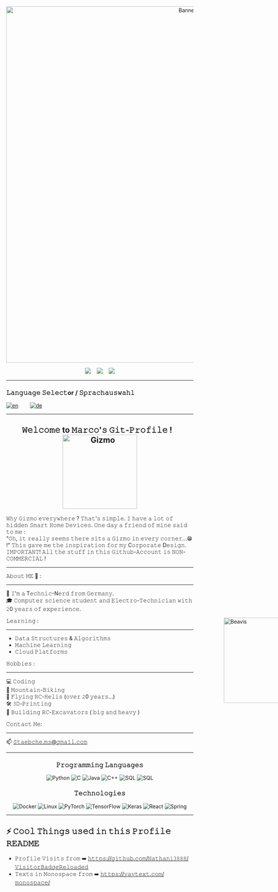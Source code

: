 <br>

<p align="center"><img style="width: 100vw" src="./assets/Gizmo.gif" alt="Banner"></p>

<div align="center">
<a href="https://www.linkedin.com/in/marco-staab-486970276"><img src="https://img.shields.io/badge/-Marco_Staab-blue?style=flat&logo=Linkedin&logoColor=white&link=https://www.linkedin.com/in/marco-staab-486970276"/></a>
&nbsp;&nbsp;
<img src="https://img.shields.io/github/followers/Gizmo-Labs?label=Follower&style=social"/></a>
&nbsp;&nbsp;
<img src="https://vbr.wocr.tk/badge?page_id=Gizmo-Labs.Gizmo-Labs&lcolor=fff&color=000&style=social&logo=Github&logoColor=181717&hit=false&text=Visitors">
</div>

<div>

---

###  𝙻𝚊𝚗𝚐𝚞𝚊𝚐𝚎 𝚂𝚎𝚕𝚎𝚌𝚝or / 𝚂𝚙𝚛𝚊𝚌𝚑𝚊𝚞𝚜𝚠𝚊𝚑𝚕
[![en](https://img.shields.io/badge/Language-English-red.svg)](./README.md)&nbsp;&nbsp;&nbsp;&nbsp;&nbsp;&nbsp;&nbsp;&nbsp;[![de](https://img.shields.io/badge/Sprache-Deutsch-yellow.svg)](./README.de.md)

---

<div>

<div align="center">
<h2>𝚆𝚎𝚕𝚌𝚘𝚖𝚎 to 𝙼𝚊𝚛𝚌𝚘'𝚜 𝙶𝚒𝚝-𝙿𝚛𝚘𝚏𝚒𝚕𝚎 ! &nbsp;&nbsp;<img src="https://media.giphy.com/media/5ZXyJGVjUFBKM/giphy.gif" width="200" alt="Gizmo"></h2>
</div> 

𝚆𝚑𝚢 𝙶𝚒𝚣𝚖𝚘 𝚎𝚟𝚎𝚛𝚢𝚠𝚑𝚎𝚛𝚎 ? 𝚃𝚑𝚊𝚝'𝚜 𝚜𝚒𝚖𝚙𝚕𝚎. 𝙸 𝚑𝚊𝚟𝚎 𝚊 𝚕𝚘𝚝 𝚘𝚏 𝚑𝚒𝚍𝚍𝚎𝚗 𝚂𝚖𝚊𝚛𝚝 𝙷𝚘𝚖𝚎 𝙳𝚎𝚟𝚒𝚌𝚎𝚜. 𝙾𝚗𝚎 𝚍𝚊𝚢 𝚊 𝚏𝚛𝚒𝚎𝚗𝚍 𝚘𝚏 𝚖𝚒𝚗𝚎 𝚜𝚊𝚒𝚍 𝚝𝚘 𝚖𝚎 :<br>
"𝙾𝚑, 𝚒𝚝 𝚛𝚎𝚊𝚕𝚕𝚢 𝚜𝚎𝚎𝚖𝚜 𝚝𝚑𝚎𝚛𝚎 𝚜𝚒𝚝𝚜 𝚊 𝙶𝚒𝚣𝚖𝚘 𝚒𝚗 𝚎𝚟𝚎𝚛𝚢 𝚌𝚘𝚛𝚗𝚎𝚛...😁 !"
𝚃𝚑𝚒𝚜 𝚐𝚊𝚟𝚎 𝚖𝚎 𝚝𝚑𝚎 𝚒𝚗𝚜𝚙𝚒𝚛𝚊𝚝𝚒𝚘𝚗 𝚏𝚘𝚛 𝚖𝚢 C𝚘𝚛𝚙𝚘𝚛𝚊𝚝𝚎 D𝚎𝚜𝚒𝚐𝚗.<br>
𝙸𝙼𝙿𝙾𝚁𝚃𝙰𝙽𝚃! 𝙰𝚕𝚕 𝚝𝚑𝚎 𝚜𝚝𝚞𝚏𝚏 𝚒𝚗 𝚝𝚑𝚒𝚜 𝙶𝚒𝚝𝚑𝚞𝚋-𝙰𝚌𝚌𝚘𝚞𝚗𝚝 𝚒𝚜 𝙽𝙾𝙽-𝙲𝙾𝙼𝙼𝙴𝚁𝙲𝙸𝙰𝙻 !
***
𝙰𝚋𝚘𝚞𝚝 𝙼𝙴 💬 :
***
🤘 𝙸'𝚖 𝚊 T𝚎𝚌𝚑𝚗𝚒𝚌-N𝚎𝚛𝚍 𝚏𝚛𝚘𝚖 𝙶𝚎𝚛𝚖𝚊𝚗𝚢.<br>
🎓 𝙲𝚘𝚖𝚙𝚞𝚝𝚎𝚛 𝚜𝚌𝚒𝚎𝚗𝚌𝚎 𝚜𝚝𝚞𝚍𝚎𝚗𝚝 𝚊𝚗𝚍 𝙴𝚕𝚎𝚌𝚝𝚛𝚘-𝚃𝚎𝚌𝚑𝚗𝚒𝚌𝚒𝚊𝚗 𝚠𝚒𝚝𝚑 𝟸0 𝚢𝚎𝚊𝚛𝚜 𝚘𝚏 𝚎𝚡𝚙𝚎𝚛𝚒𝚎𝚗𝚌𝚎.

<div style="width: 85vw">
    <img align='right' src="https://media.giphy.com/media/MF1kR4YmC2Z20/giphy.gif" width="230" alt="Beavis">
</div>

</div>

</div>

𝙻𝚎𝚊𝚛𝚗𝚒𝚗𝚐 :
***
- 𝙳𝚊𝚝𝚊 𝚂𝚝𝚛𝚞𝚌𝚝𝚞𝚛𝚎𝚜 & 𝙰𝚕𝚐𝚘𝚛𝚒𝚝𝚑𝚖𝚜<br>
- 𝙼𝚊𝚌𝚑𝚒𝚗𝚎 𝙻𝚎𝚊𝚛𝚗𝚒𝚗𝚐
- 𝙲𝚕𝚘𝚞𝚍 𝙿𝚕𝚊𝚝𝚏𝚘𝚛𝚖𝚜

𝙷𝚘𝚋𝚋𝚒𝚎𝚜 :
***
💻 𝙲𝚘𝚍𝚒𝚗𝚐<br>
🚵 𝙼𝚘𝚞𝚗𝚝𝚊𝚒𝚗-𝙱𝚒𝚔𝚒𝚗𝚐<br>
🚁 𝙵𝚕𝚢𝚒𝚗𝚐 𝚁𝙲-𝙷𝚎𝚕𝚒𝚜 (𝚘𝚟𝚎𝚛 𝟸0 𝚢𝚎𝚊𝚛𝚜...)<br>
🛠️ 𝟹𝙳-𝙿𝚛𝚒𝚗𝚝𝚒𝚗𝚐<br>
🔧 𝙱𝚞𝚒𝚕𝚍𝚒𝚗𝚐 𝚁𝙲-𝙴𝚡𝚌𝚊𝚟𝚊𝚝𝚘𝚛𝚜  ( 𝚋𝚒𝚐 𝚊𝚗𝚍 𝚑𝚎𝚊𝚟𝚢 )<br>

𝙲𝚘𝚗𝚝𝚊𝚌𝚝 𝙼𝚎:
***
📫 𝚂𝚝𝚊𝚎𝚋𝚌𝚑𝚎.𝚖𝚜@𝚐𝚖𝚊𝚒𝚕.𝚌𝚘𝚖
***

<div align="center">
<div>

### 𝙿𝚛𝚘𝚐𝚛𝚊𝚖𝚖𝚒𝚗𝚐 𝙻𝚊𝚗𝚐𝚞𝚊𝚐𝚎𝚜

![Python](https://img.shields.io/badge/-Python-000?&logo=Python)
![C](https://img.shields.io/badge/-C-000?&logo=C)
![Java](https://img.shields.io/badge/-Java-000?&logo=Java&logoColor=007396)
![C++](https://img.shields.io/badge/-C++-000?&logo=c%2b%2b&logoColor=00599C)
![SQL](https://img.shields.io/badge/-SQL-000?&logo=MySQL)
![SQL](https://img.shields.io/badge/-Lua-000?&logo=Lua)

### 𝚃𝚎𝚌𝚑𝚗𝚘𝚕𝚘𝚐𝚒𝚎𝚜

![Docker](https://img.shields.io/badge/-Docker-000?&logo=Docker)
![Linux](https://img.shields.io/badge/-Linux-000?&logo=Linux)
![PyTorch](https://img.shields.io/badge/-PyTorch-000?&logo=PyTorch)
![TensorFlow](https://img.shields.io/badge/-TensorFlow-000?&logo=TensorFlow)
![Keras](https://img.shields.io/badge/-Keras-000?&logo=Keras)
![React](https://img.shields.io/badge/-React-000?&logo=React)
![Spring](https://img.shields.io/badge/-Spring-000?&logo=Spring)
</div>

***

<div align="left">

## ⚡ 𝙲𝚘𝚘𝚕 𝚃𝚑𝚒𝚗𝚐𝚜 𝚞𝚜𝚎𝚍 𝚒𝚗 𝚝𝚑𝚒𝚜 𝙿𝚛𝚘𝚏𝚒𝚕𝚎 𝚁𝙴𝙰𝙳𝙼𝙴

- 𝙿𝚛𝚘𝚏𝚒𝚕𝚎 𝚅𝚒𝚜𝚒𝚝𝚜 𝚏𝚛𝚘𝚖 ➡️ [𝚑𝚝𝚝𝚙𝚜://𝚐𝚒𝚝𝚑𝚞𝚋.𝚌𝚘𝚖/𝙽𝚊𝚝𝚑𝚊𝚗𝟷𝟹𝟾𝟾𝟾/𝚅𝚒𝚜𝚒𝚝𝚘𝚛𝙱𝚊𝚍𝚐𝚎𝚁𝚎𝚕𝚘𝚊𝚍𝚎𝚍](https://github.com/Nathan13888/VisitorBadgeReloaded)
- 𝚃𝚎𝚡𝚝𝚜 𝚒𝚗 𝙼𝚘𝚗𝚘𝚜𝚙𝚊𝚌𝚎 𝚏𝚛𝚘𝚖 ➡️ [𝚑𝚝𝚝𝚙𝚜://𝚢𝚊𝚢𝚝𝚎𝚡𝚝.𝚌𝚘𝚖/𝚖𝚘𝚗𝚘𝚜𝚙𝚊𝚌𝚎/](https://yaytext.com/monospace/)
</div>
</div>